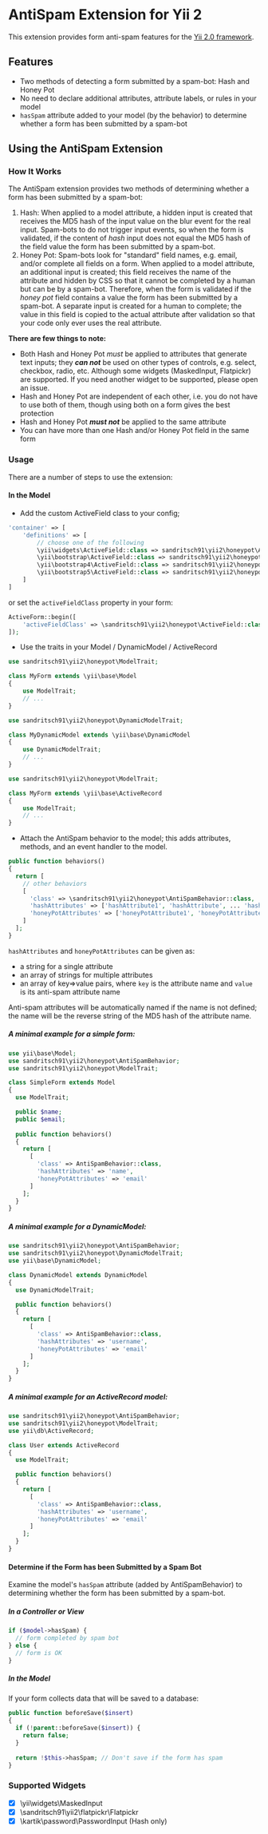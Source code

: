 # AntiSpam Extension for Yii 2

This extension provides form anti-spam features for the [Yii 2.0 framework](http://www.yiiframework.com).

## Features

* Two methods of detecting a form submitted by a spam-bot: Hash and Honey Pot
* No need to declare additional attributes, attribute labels, or rules in your model
* `hasSpam` attribute added to your model (by the behavior) to determine whether a form has been submitted by a spam-bot

## Using the AntiSpam Extension

### How It Works

The AntiSpam extension provides two methods of determining whether a form has been submitted by a spam-bot:

1. Hash:
   When applied to a model attribute, a hidden input is created that receives the MD5 hash of the input value on the
   blur event for the real input. Spam-bots to do not trigger input events, so when the form is validated, if the
   content of _hash_ input does not equal the MD5 hash of the field value the form has been submitted by a spam-bot.
2. Honey Pot:
   Spam-bots look for "standard" field names, e.g. email, and/or complete all fields on a form. When applied to a model
   attribute, an additional input is created; this field receives the name of the attribute and hidden by CSS so that it
   cannot be completed by a human but can be by a spam-bot. Therefore, when the form is validated if the _honey pot_
   field contains a value the form has been submitted by a spam-bot. A separate input is created for a human to
   complete; the value in this field is copied to the actual attribute after validation so that your code only ever uses
   the real attribute.

**There are few things to note:**

* Both Hash and Honey Pot _must_ be applied to attributes that generate text inputs; they _**can not**_ be used on other
  types of controls, e.g. select, checkbox, radio, etc. Although some widgets (MaskedInput, Flatpickr) are supported. If
  you need another widget to be supported, please open an issue.
* Hash and Honey Pot are independent of each other, i.e. you do not have to use both of them, though using both on a
  form gives the best protection
* Hash and Honey Pot _**must not**_ be applied to the same attribute
* You can have more than one Hash and/or Honey Pot field in the same form

### Usage

There are a number of steps to use the extension:

#### In the Model

* Add the custom ActiveField class to your config;

```php
'container' => [
    'definitions' => [
        // choose one of the following
        \yii\widgets\ActiveField::class => sandritsch91\yii2\honeypot\ActiveField::class
        \yii\bootstrap\ActiveField::class => sandritsch91\yii2\honeypot\ActiveField::class
        \yii\bootstrap4\ActiveField::class => sandritsch91\yii2\honeypot\ActiveField::class
        \yii\bootstrap5\ActiveField::class => sandritsch91\yii2\honeypot\ActiveField::class
    ]
]
```

or set the `activeFieldClass` property in your form:

```php
ActiveForm::begin([
    'activeFieldClass' => \sandritsch91\yii2\honeypot\ActiveField::class
]);
```

* Use the traits in your Model / DynamicModel / ActiveRecord

```php
use sandritsch91\yii2\honeypot\ModelTrait;

class MyForm extends \yii\base\Model
{
    use ModelTrait;
    // ...
}
```

```php
use sandritsch91\yii2\honeypot\DynamicModelTrait;

class MyDynamicModel extends \yii\base\DynamicModel
{
    use DynamicModelTrait;
    // ...
}
```

```php
use sandritsch91\yii2\honeypot\ModelTrait;

class MyForm extends \yii\base\ActiveRecord
{
    use ModelTrait;
    // ...
}
```

* Attach the AntiSpam behavior to the model; this adds attributes, methods, and an event handler to the model.

```php
public function behaviors()
{
  return [
    // other behaviors
    [
      'class' => \sandritsch91\yii2\honeypot\AntiSpamBehavior::class,
      'hashAttributes' => ['hashAttribute1', 'hashAttribute', ... 'hashAttributeN'],
      'honeyPotAttributes' => ['honeyPotAttribute1', 'honeyPotAttribute', ... 'honeyPotAttributeN']
    ]
  ];
}
```

`hashAttributes` and `honeyPotAttributes` can be given as:

* a string for a single attribute
* an array of strings for multiple attributes
* an array of key=>value pairs, where `key` is the attribute name and `value` is its anti-spam attribute name

Anti-spam attributes will be automatically named if the name is not defined; the name will be the reverse string of the
MD5 hash of the attribute name.

##### A minimal example for a simple form:

```php   
use yii\base\Model;
use sandritsch91\yii2\honeypot\AntiSpamBehavior;
use sandritsch91\yii2\honeypot\ModelTrait;

class SimpleForm extends Model
{ 
  use ModelTrait;

  public $name;
  public $email;
   
  public function behaviors()
  {
    return [
      [
        'class' => AntiSpamBehavior::class,
        'hashAttributes' => 'name',
        'honeyPotAttributes' => 'email'
      ]
    ];
  }
}
```

##### A minimal example for a DynamicModel:

```php
use sandritsch91\yii2\honeypot\AntiSpamBehavior;
use sandritsch91\yii2\honeypot\DynamicModelTrait;
use yii\base\DynamicModel;

class DynamicModel extends DynamicModel
{
  use DynamicModelTrait;

  public function behaviors()
  {
    return [
      [
        'class' => AntiSpamBehavior::class,
        'hashAttributes' => 'username',
        'honeyPotAttributes' => 'email'
      ]
    ];
  }
}
```

##### A minimal example for an ActiveRecord model:

```php
use sandritsch91\yii2\honeypot\AntiSpamBehavior;
use sandritsch91\yii2\honeypot\ModelTrait;
use yii\db\ActiveRecord;

class User extends ActiveRecord
{
  use ModelTrait;

  public function behaviors()
  {
    return [
      [
        'class' => AntiSpamBehavior::class,
        'hashAttributes' => 'username',
        'honeyPotAttributes' => 'email'
      ]
    ];
  }
}
```

#### Determine if the Form has been Submitted by a Spam Bot

Examine the model's `hasSpam` attribute (added by AntiSpamBehavior) to determining whether the form has been submitted
by a spam-bot.

##### In a Controller or View

```php
if ($model->hasSpam) {
  // form completed by spam bot
} else {
  // form is OK
}
```

##### In the Model

If your form collects data that will be saved to a database:

```php
public function beforeSave($insert)
{
  if (!parent::beforeSave($insert)) {
    return false;
  }
   
  return !$this->hasSpam; // Don't save if the form has spam
}
```

### Supported Widgets

- [x] \yii\widgets\MaskedInput
- [x] \sandritsch91\yii2\flatpickr\Flatpickr
- [x] \kartik\password\PasswordInput (Hash only)
